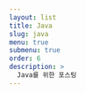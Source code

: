 ```yaml
---
layout: list
title: Java 
slug: java
menu: true
submenu: true
order: 6
description: >
  Java를 위한 포스팅
---
```

